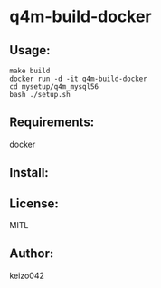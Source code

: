 q4m-build-docker
================

Usage:
------

```
make build 
docker run -d -it q4m-build-docker
cd mysetup/q4m_mysql56
bash ./setup.sh
```


Requirements:
-------------

docker 

Install:
--------

License:
--------
MITL

Author:
-------
keizo042
